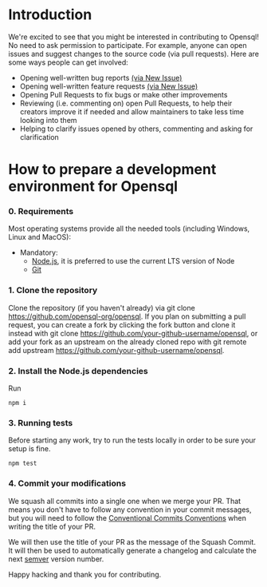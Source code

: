 # Introduction


We're excited to see that you might be interested in contributing to Opensql! No need to ask permission to participate. For example, anyone can open issues and suggest changes to the source code (via pull requests). Here are some ways people can get involved:


* Opening well-written bug reports [(via New Issue)](https://github.com/opensql-org/opensql/milestone/1)
* Opening well-written feature requests [(via New Issue)](https://github.com/opensql-org/opensql/milestone/2)
* Opening Pull Requests to fix bugs or make other improvements
* Reviewing (i.e. commenting on) open Pull Requests, to help their creators improve it if needed and allow maintainers to take less time looking into them
* Helping to clarify issues opened by others, commenting and asking for clarification

# How to prepare a development environment for Opensql

### 0. Requirements

Most operating systems provide all the needed tools (including Windows, Linux and MacOS):

- Mandatory:
  - [Node.js](https://nodejs.org/), it is preferred to use the current LTS version of Node
  - [Git](https://git-scm.com/)

### 1. Clone the repository

Clone the repository (if you haven't already) via git clone https://github.com/opensql-org/opensql. If you plan on submitting a pull request, you can create a fork by clicking the fork button and clone it instead with git clone https://github.com/your-github-username/opensql, or add your fork as an upstream on the already cloned repo with git remote add upstream https://github.com/your-github-username/opensql.

### 2. Install the Node.js dependencies

Run
```shell
npm i
```

### 3. Running tests

Before starting any work, try to run the tests locally in order to be sure your setup is fine.


```shell
npm test
```

### 4. Commit your modifications

We squash all commits into a single one when we merge your PR. That means you don't have to follow any convention in your commit messages, but you will need to follow the [Conventional Commits Conventions](https://www.conventionalcommits.org/en/v1.0.0/) when writing the title of your PR.

We will then use the title of your PR as the message of the Squash Commit. It will then be used to automatically generate a changelog and calculate the next [semver](https://semver.org/) version number.

Happy hacking and thank you for contributing.